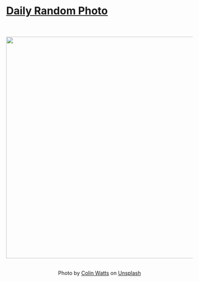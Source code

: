 # [Daily Random Photo](https://www.dailyrandomphoto.com/)

<div align="center">
  <br>
  <br>
  <a href="https://www.dailyrandomphoto.com/p/2025/2025-07-14/"><img src="https://images.unsplash.com/photo-1750779940698-f24b28d76fd9?crop=entropy&cs=tinysrgb&fit=max&fm=jpg&ixid=M3w3NzUwOHwwfDF8cmFuZG9tfHx8fHx8fHx8MTc1MjQ1NDQ1NHw&ixlib=rb-4.1.0&q=80&w=1080" width="600px"></a>
  <br>
  <br>
  <p class="has-text-grey">Photo by <a href="https://unsplash.com/@colinwatts?utm_source=Daily%20Random%20Photo&amp;utm_medium=referral" target="_blank" rel="noopener noreferrer">Colin Watts</a> on <a href="https://unsplash.com/photos/mountains-reflect-in-a-still-blue-lake-Wr0vLdN3roE?utm_source=Daily%20Random%20Photo&amp;utm_medium=referral" target="_blank" rel="noopener noreferrer">Unsplash</a></p>
</div>

